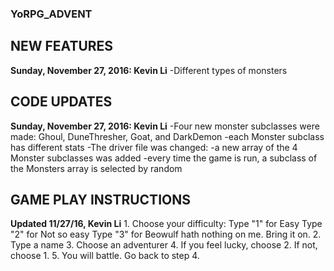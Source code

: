 ### YoRPG_ADVENT

## NEW FEATURES
**Sunday, November 27, 2016: Kevin Li**
	-Different types of monsters
        
## CODE UPDATES
**Sunday, November 27, 2016: Kevin Li**
	-Four new monster subclasses were made: Ghoul, DuneThresher, Goat, and DarkDemon
    -each Monster subclass has different stats
    -The driver file was changed:
    	-a new array of the 4 Monster subclasses was added
        -every time the game is run, a subclass of the Monsters array is selected by random
        
## GAME PLAY INSTRUCTIONS
**Updated 11/27/16, Kevin Li**
	1. Choose your difficulty: 
		Type "1" for Easy
		Type "2" for Not so easy
		Type "3" for Beowulf hath nothing on me. Bring it on.
    2. Type a name
    3. Choose an adventurer
    4. If you feel lucky, choose 2. If not, choose 1.
    5. You will battle. Go back to step 4.
    